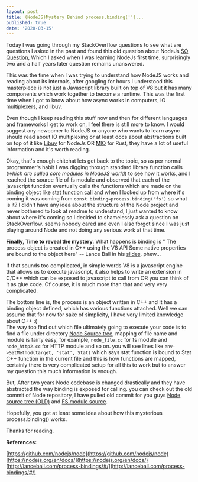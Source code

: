 ```yaml
---
layout: post
title: (NodeJS)Mystery Behind process.binding('')...
published: true
date: '2020-03-15'
---
```




Today I was going through my StackOverflow questions to see what are questions I asked in the past and found this old question about NodeJs [SO Question](https://stackoverflow.com/questions/45811559/how-to-find-a-source-file-used-in-process-binding-in-node-source-code), Which I asked when I was learning NodeJs first time. surprisingly two and a half years later question remains unanswered. 

This was the time when I was trying to understand how NodeJS works and reading about its internals, after googling for hours I understood this masterpiece is not just a Javascript library built on top of V8 but it has many components which work together to become a runtime. This was the first time when I got to know about how async works in computers, IO multiplexers, and libuv.  

Even though I keep reading this stuff now and then for different languages and frameworks I get to work on, I feel there is still more to know. I would suggest any newcomer to NodeJS or anyone who wants to learn async should read about IO multiplexing or at least docs about abstractions built on top of it like [Libuv](https://github.com/libuv/libuv) for NodeJs OR [MIO](https://github.com/tokio-rs/mio) for Rust, they have a lot of useful information and it's worth reading.

Okay, that's enough chitchat lets get back to the topic, so as per normal programmer's habit I was digging through standard library function calls (_which are called core modules in NodeJS world_) to see how it works, and I reached the  source file of fs module and observed that each of the javascript function eventually calls the functions which are made on the binding object like [stat function call](https://github.com/nodejs/node/blob/ab8bf26994677a5f0823b3810668f6cfa18374d9/lib/fs.js#L882) and when I looked up from where it's coming it was coming from `const binding=process.binding('fs')` so what is it? I didn't have any idea about the structure of the Node project and never bothered to look at readme to understand, I just wanted to know about where it's coming so I decided to shamelessly ask a question on StackOverflow. seems nobody cared and even I also forgot since I was just playing around Node and not doing any serious work at that time.

**Finally, Time to reveal the mystery**. What happens is binding is "
The process object is created in C++ using the V8 API
Some native properties are bound to the object here" --  Lance Ball in his [slides](http://lanceball.com/process-bindings/#/). phew...

If that sounds too complicated, in simple words V8 is a javascript engine that allows us to execute javascript, it also helps to write an extension in C/C++ which can be exposed to javascript to call from OR you can think of it as glue code. Of course, it is much more than that and very very complicated.

The bottom line is, the process is an object written in C++ and It has a binding object defined, which has various functions attached. Well we can assume that for now for sake of simplicity, I have very limited knowledge about C++ :(  
The way too find out which file ultimately going to execute your code is to find a file under directory [Node Source tree](https://github.com/nodejs/node/tree/master/src), mapping of file name and module is fairly easy, for example, `node_file.cc` for fs module and `node_http2.cc` for HTTP module and so on.
you will see lines like `env->SetMethod(target, 'stat', Stat)`  which says stat function is bound to Stat C++ function in the current file and this is how functions are mapped, certainly there is very complicated setup for all this to work but to answer my question this much information is enough. 

But, After two years Node codebase is changed drastically and they have abstracted the way binding is exposed for calling. you can check out the old commit of Node repository, I have pulled old commit for you guys   [Node source tree (OLD)](https://github.com/nodejs/node/tree/ab8bf26994677a5f0823b3810668f6cfa18374d9) and [FS module source](https://github.com/nodejs/node/blob/ab8bf26994677a5f0823b3810668f6cfa18374d9/src/node_file.cc).  



Hopefully, you got at least some idea about how this mysterious process.binding() works. 

Thanks for reading.  




**References:**  

[https://github.com/nodejs/node](https://github.com/nodejs/node)  
[https://nodejs.org/en/docs/](https://nodejs.org/en/docs/)  
[http://lanceball.com/process-bindings/#/](http://lanceball.com/process-bindings/#/)
